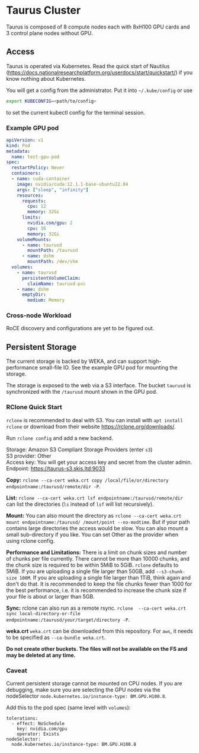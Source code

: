 # Taurus Cluster

Taurus is composed of 8 compute nodes each with 8xH100 GPU cards and 3 control plane nodes without GPU.

## Access

Taurus is operated via Kubernetes. Read the quick start of Nautilus (https://docs.nationalresearchplatform.org/userdocs/start/quickstart/) if you know nothing about Kubernetes.

You will get a config from the administrator. Put it into `~/.kube/config` or use

```bash
export KUBECONFIG=<path/to/config>
```

to set the current kubectl config for the terminal session.

### Example GPU pod

```yaml
apiVersion: v1
kind: Pod
metadata:
  name: test-gpu-pod
spec:
  restartPolicy: Never
  containers:
  - name: cuda-container
    image: nvidia/cuda:12.1.1-base-ubuntu22.04
    args: ["sleep", "infinity"]
    resources:
      requests:
        cpu: 12
        memory: 32Gi
      limits:
        nvidia.com/gpu: 2
        cpu: 16
        memory: 32Gi
    volumeMounts:
      - name: taurusd
        mountPath: /taurusd
      - name: dshm
        mountPath: /dev/shm
  volumes:
    - name: taurusd
      persistentVolumeClaim:
        claimName: taurusd-pvc
    - name: dshm
      emptyDir:
        medium: Memory
```

### Cross-node Workload

RoCE discovery and configurations are yet to be figured out.

## Persistent Storage

The current storage is backed by WEKA, and can support high-performance small-file IO.
See the example GPU pod for mounting the storage.

The storage is exposed to the web via a S3 interface.
The bucket `taurusd` is synchronized with the `/taurusd` mount shown in the GPU pod.

### RClone Quick Start

`rclone` is recommended to deal with S3. You can install with `apt install rclone` or download from their website https://rclone.org/downloads/.

Run `rclone config` and add a new backend.

Storage: Amazon S3 Compliant Storage Providers (enter `s3`) <br/>
S3 provider: Other <br/>
Access key: You will get your access key and secret from the cluster admin. <br/>
Endpoint: https://taurus-s3.skis.ltd:9033

**Copy:** `rclone --ca-cert weka.crt copy /local/file/or/directory endpointname:/taurusd/remote/dir -P`.

**List:** `rclone --ca-cert weka.crt lsf endpointname:/taurusd/remote/dir` can list the directories (`ls` instead of `lsf` will list recursively).

**Mount:**
You can also mount the directory as `rclone --ca-cert weka.crt mount endpointname:/taurusd/ /mount/point --no-modtime`. But if your path contains large directories the access would be slow.
You can also mount a small sub-directory if you like. You can set Other as the provider when using rclone config.

**Performance and Limitations:**
There is a limit on chunk sizes and number of chunks per file currently. There cannot be more than 10000 chunks, and the chunk size is required to be within 5MiB to 5GiB. `rclone` defaults to 5MiB.
If you are uploading a single file larger than 50GB, add `--s3-chunk-size 100M`.
If you are uploading a single file larger than 1TiB, think again and don't do that.
It is recommended to keep the file chunks fewer than 1000 for the best performance, i.e. it is recommended to increase the chunk size if your file is about or larger than 5GB.

**Sync:**
rclone can also run as a remote rsync. `rclone  --ca-cert weka.crt sync local-directory-or-file endpointname:/taurusd/your/target/directory -P`.

**weka.crt**
`weka.crt` can be downloaded from this repository. For `aws`, it needs to be specified as `--ca-bundle weka.crt`.

**Do not create other buckets. The files will not be available on the FS and may be deleted at any time.**

### Caveat

Current persistent storage cannot be mounted on CPU nodes. If you are debugging, make sure you are selecting the GPU nodes via the nodeSelector `node.kubernetes.io/instance-type: BM.GPU.H100.8`.

Add this to the pod spec (same level with `volumes`):
```
tolerations:
  - effect: NoSchedule
    key: nvidia.com/gpu
    operator: Exists
nodeSelector:
  node.kubernetes.io/instance-type: BM.GPU.H100.8
```
